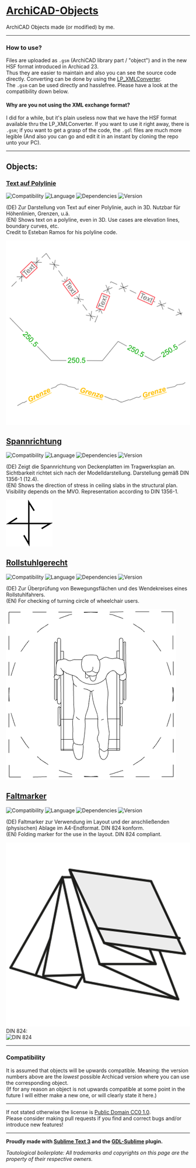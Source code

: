 # [ArchiCAD-Objects](https://github.com/runxel/ArchiCAD-Objects)
ArchiCAD Objects made (or modified) by me.

---

### How to use?
Files are uploaded as `.gsm` (ArchiCAD library part / "object") and in the new HSF format introduced in Archicad 23.   
Thus they are easier to maintain and also you can see the source code directly. Converting can be done by using the [LP_XMLConverter](http://gdl.graphisoft.com/tips-and-tricks/how-to-use-the-lp_xmlconverter-tool/).  
The `.gsm` can be used directly and hasslefree. Please have a look at the compatibility down below.

#### Why are you not using the XML exchange format?
I did for a while, but it's plain useless now that we have the HSF format available thru the LP_XMLConverter. If you want to use it right away, there is `.gsm`; if you want to get a grasp of the code, the `.gdl` files are much more legible (And also you can go and edit it in an instant by cloning the repo unto your PC).


---

## Objects:

### [Text auf Polylinie](Objects/Text_auf_Polylinie)  
![Compatibility](https://img.shields.io/badge/compatibility-v20_build_6005_▲-lightgrey?style=flat-square)
![Language](https://img.shields.io/badge/language-GER-lightgrey?style=flat-square)
![Dependencies](https://img.shields.io/badge/dependencies-No-a9dfbf?style=flat-square) 
![Version](https://img.shields.io/badge/version-1.0-2980b9?style=flat-square)

(DE) Zur Darstellung von Text auf einer Polylinie, auch in 3D. Nutzbar für Höhenlinien, Grenzen, u.ä.  
(EN) Shows text on a polyline, even in 3D. Use cases are elevation lines, boundary curves, etc.  
Credit to Esteban Ramos for his polyline code.

![text on polyline](Objects/Text_auf_Polylinie/Text_auf_Polylinie/images/Picture_0.png)


## [Spannrichtung](Objects/Spannrichtung)  
![Compatibility](https://img.shields.io/badge/compatibility-v19_build_5005_▲-lightgrey?style=flat-square)
![Language](https://img.shields.io/badge/language-GER-lightgrey?style=flat-square)
![Dependencies](https://img.shields.io/badge/dependencies-"Resize__A__B__ZZYZX"_macro-ff7979?style=flat-square)
![Version](https://img.shields.io/badge/version-2.0-2980b9?style=flat-square)

(DE) Zeigt die Spannrichtung von Deckenplatten im Tragwerksplan an. Sichtbarkeit richtet sich nach der Modelldarstellung. Darstellung gemäß DIN 1356-1 (12.4).  
(EN) Shows the direction of stress in ceiling slabs in the structural plan. Visibility depends on the MVO. Representation according to DIN 1356-1.  

![span direction](Objects/Spannrichtung/Spannrichtung/images/Picture_0.png)


## [Rollstuhlgerecht](Objects/Rollstuhlgerecht)  
![Compatibility](https://img.shields.io/badge/compatibility-v22_▲-lightgrey?style=flat-square)
![Language](https://img.shields.io/badge/language-GER-lightgrey?style=flat-square)
![Dependencies](https://img.shields.io/badge/dependencies-No-a9dfbf?style=flat-square)
![Version](https://img.shields.io/badge/version-1.0-2980b9?style=flat-square)

(DE) Zur Überprüfung von Bewegungsflächen und des Wendekreises eines Rollstuhlfahrers.  
(EN) For checking of turning circle of wheelchair users.  

![turning circle](Objects/Rollstuhlgerecht/Rollstuhlgerecht/images/Picture_0.png)


## [Faltmarker](Objects/Faltmarker)  
![Compatibility](https://img.shields.io/badge/compatibility-v20_▲-lightgrey?style=flat-square)
![Language](https://img.shields.io/badge/language-GER-lightgrey?style=flat-square)
![Dependencies](https://img.shields.io/badge/dependencies-No-a9dfbf?style=flat-square)
![Version](https://img.shields.io/badge/version-1.2-2980b9?style=flat-square)

(DE) Faltmarker zur Verwendung im Layout und der anschließenden (physischen) Ablage im A4-Endformat. DIN 824 konform.  
(EN) Folding marker for the use in the layout. DIN 824 compliant.  

![Faltmarker](Objects/Faltmarker/Faltmarker/images/Picture_0.png)  
DIN 824:  
![DIN 824](https://i.imgur.com/G5TzGH7.png)


---

### Compatibility
It is assumed that objects will be upwards compatible. Meaning: the version numbers above are the _lowest_ possible Archicad version where you can use the corresponding object.  
(If for any reason an object is not upwards compatible at some point in the future I will either make a new one, or will clearly state it here.)

---

If not stated otherwise the license is [Public Domain CC0 1.0](https://creativecommons.org/publicdomain/zero/1.0/).  
Please consider making pull requests if you find and correct bugs and/or introduce new features!

---


**Proudly made with [Sublime Text 3](https://www.sublimetext.com/) and the [GDL-Sublime](https://github.com/runxel/GDL-sublime) plugin.**

_Tautological boilerplate: All trademarks and copyrights on this page are the property of their respective owners._
